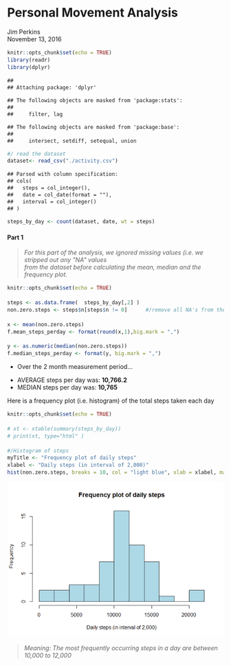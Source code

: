 # Personal Movement Analysis
Jim Perkins  
November 13, 2016  


```r
knitr::opts_chunk$set(echo = TRUE)
library(readr)
library(dplyr)
```

```
## 
## Attaching package: 'dplyr'
```

```
## The following objects are masked from 'package:stats':
## 
##     filter, lag
```

```
## The following objects are masked from 'package:base':
## 
##     intersect, setdiff, setequal, union
```

```r
#/ read the dataset
dataset<- read_csv("./activity.csv")
```

```
## Parsed with column specification:
## cols(
##   steps = col_integer(),
##   date = col_date(format = ""),
##   interval = col_integer()
## )
```

```r
steps_by_day <- count(dataset, date, wt = steps)
```
#### Part 1 

> *For this part of the analysis, we ignored missing values (i.e. we stripped out any "NA" values*  
> *from the dataset before calculating the mean, median and the frequency plot.*


```r
knitr::opts_chunk$set(echo = TRUE)

steps <- as.data.frame(  steps_by_day[,2] )  
non.zero.steps <- steps$n[steps$n != 0]      #/remove all NA's from the data set 

x <- mean(non.zero.steps)
f.mean_steps_perday <- format(round(x,1),big.mark = ",")

y <- as.numeric(median(non.zero.steps))
f.median_steps_perday <- format(y, big.mark = ",")
```


* Over the 2 month measurement period...  
 + AVERAGE steps per day was: **10,766.2**  
 + MEDIAN  steps per day was: **10,765** 



Here is a frequency plot (i.e. histogram) of the total steps taken each day


```r
knitr::opts_chunk$set(echo = TRUE)

# xt <- xtable(summary(steps_by_day))
# print(xt, type="html" )

#/Histogram of steps
myTitle <- "Frequency plot of daily steps"
xlabel <- "Daily steps (in interval of 2,000)"
hist(non.zero.steps, breaks = 10, col = "light blue", xlab = xlabel, main = myTitle)
```

![](PA1_template_files/figure-html/3-print_Steps_Table-1.png)<!-- -->

> *Meaning: The most frequently occurring steps in a day are between 10,000 to 12,000*  





 
 

 
